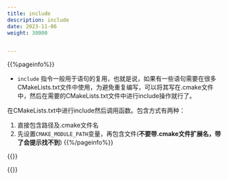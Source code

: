 ```yaml
---
title: include
description: include
date: 2023-11-06
weight: 30000


---
```

<style>
th, td {
  border: 1px solid rgb(190, 190, 190);
}
</style>
{{%pageinfo%}}
- `include` 指令一般用于语句的复用，也就是说，如果有一些语句需要在很多CMakeLists.txt文件中使用，为避免重复编写，可以将其写在.cmake文件中，然后在需要的CMakeLists.txt文件中进行include操作就行了。

在CMakeLists.txt中进行include然后调用函数。包含方式有两种：
1. 直接包含路径及.cmake文件名
2. 先设置`CMAKE_MODULE_PATH`变量，再包含文件(**不要带.cmake文件扩展名，带了会提示找不到**)
{{%/pageinfo%}}



{{<alert>}}



{{</alert>}}






